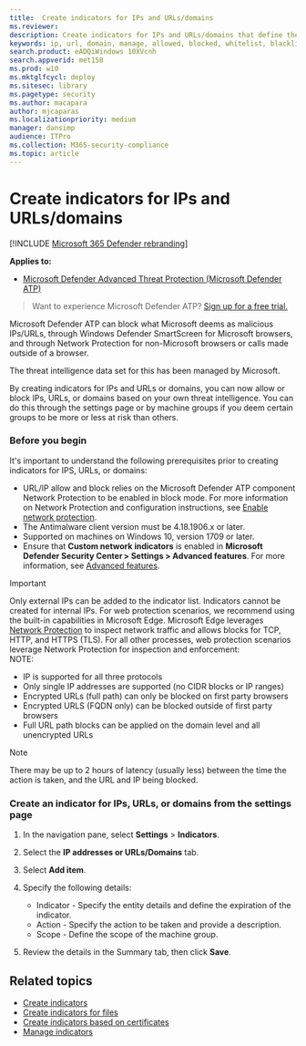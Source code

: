 ```yaml
---
title:  Create indicators for IPs and URLs/domains 
ms.reviewer: 
description: Create indicators for IPs and URLs/domains that define the detection, prevention, and exclusion of entities.
keywords: ip, url, domain, manage, allowed, blocked, whitelist, blacklist, block, clean, malicious, file hash, ip address, urls, domain
search.product: eADQiWindows 10XVcnh
search.appverid: met150
ms.prod: w10
ms.mktglfcycl: deploy
ms.sitesec: library
ms.pagetype: security
ms.author: macapara
author: mjcaparas
ms.localizationpriority: medium
manager: dansimp
audience: ITPro
ms.collection: M365-security-compliance 
ms.topic: article
---
```


# Create indicators for IPs and URLs/domains 

[!INCLUDE [Microsoft 365 Defender rebranding](../../includes/microsoft-defender.md)]


**Applies to:**
- [Microsoft Defender Advanced Threat Protection (Microsoft Defender ATP)](https://go.microsoft.com/fwlink/p/?linkid=2146631)


>Want to experience Microsoft Defender ATP? [Sign up for a free trial.](https://www.microsoft.com/en-us/WindowsForBusiness/windows-atp?ocid=docs-wdatp-automationexclusionlist-abovefoldlink)


Microsoft Defender ATP can block what Microsoft deems as malicious IPs/URLs, through Windows Defender SmartScreen for Microsoft browsers, and through Network Protection for non-Microsoft browsers or calls made outside of a browser.

The threat intelligence data set for this has been managed by Microsoft.

By creating indicators for IPs and URLs or domains, you can now allow or block IPs, URLs, or domains based on your own threat intelligence. You can do this through the settings page or by machine groups if you deem certain groups to be more or less at risk than others.

### Before you begin
It's important to understand the following prerequisites prior to creating indicators for IPS, URLs, or domains:
- URL/IP allow and block relies on the Microsoft Defender ATP component Network Protection to be enabled in block mode. For more information on Network Protection and configuration instructions, see [Enable network protection](enable-network-protection.md).
- The Antimalware client version must be 4.18.1906.x or later. 
- Supported on machines on Windows 10, version 1709 or later. 
- Ensure that **Custom network indicators** is enabled in **Microsoft Defender Security Center > Settings > Advanced features**. For more information, see [Advanced features](advanced-features.md).


>[!IMPORTANT]
> Only external IPs can be added to the indicator list. Indicators cannot be created for internal IPs.
> For web protection scenarios, we recommend using the built-in capabilities in Microsoft Edge. Microsoft Edge leverages [Network Protection](network-protection.md) to inspect network traffic and allows blocks for TCP, HTTP, and HTTPS (TLS). For all other processes, web protection scenarios leverage Network Protection for inspection and enforcement: <br>
> NOTE:
>- IP is supported for all three protocols
>- Only single IP addresses are supported (no CIDR blocks or IP ranges)
>- Encrypted URLs (full path) can only be blocked on first party browsers
>- Encrypted URLS (FQDN only) can be blocked outside of first party browsers
>- Full URL path blocks can be applied on the domain level and all unencrypted URLs
 
>[!NOTE]
>There may be up to 2 hours of latency (usually less) between the time the action is taken, and the URL and IP being blocked. 

### Create an indicator for IPs, URLs, or domains from the settings page

1. In the navigation pane, select **Settings** > **Indicators**.  

2. Select the **IP addresses or URLs/Domains** tab.

3. Select **Add item**.

4. Specify the following details:
   - Indicator - Specify the entity details and define the expiration of the indicator.
   - Action - Specify the action to be taken and provide a description.
   - Scope - Define the scope of the machine group.

5. Review the details in the Summary tab, then click **Save**.

## Related topics
- [Create indicators](manage-indicators.md)
- [Create indicators for files](indicator-file.md)
- [Create indicators based on certificates](indicator-certificates.md)
- [Manage indicators](indicator-manage.md)
